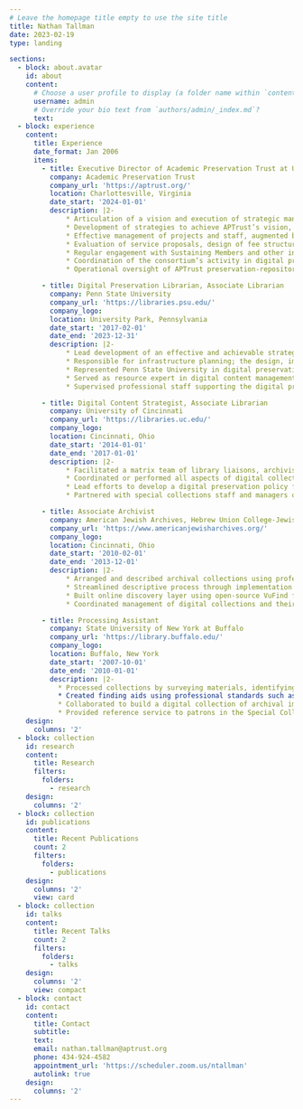 ```yaml
---
# Leave the homepage title empty to use the site title
title: Nathan Tallman
date: 2023-02-19
type: landing

sections:
  - block: about.avatar
    id: about
    content:
      # Choose a user profile to display (a folder name within `content/authors/`)
      username: admin
      # Override your bio text from `authors/admin/_index.md`?
      text:
  - block: experience
    content:
      title: Experience
      date_format: Jan 2006
      items:
        - title: Executive Director of Academic Preservation Trust at University of Virginia
          company: Academic Preservation Trust
          company_url: 'https://aptrust.org/'
          location: Charlottesville, Virginia
          date_start: '2024-01-01'
          description: |2-
              * Articulation of a vision and execution of strategic management for a community-owned distributed digital preservation service.
              * Development of strategies to achieve APTrust’s vision, with regular assessment of outcomes to assure the long-term financial and operational health of the enterprise.
              * Effective management of projects and staff, augmented by contributors from member institutions and consulting entities when needed.
              * Evaluation of service proposals, design of fee structures to support them, and provision of regular status and financial reports to the Board.
              * Regular engagement with Sustaining Members and other interested parties, and exploration of collaborations with related entities such as the Digital Preservation Coalition, the National Digital Stewardship Alliance, and the Digital Preservation Services Collaborative.
              * Coordination of the consortium’s activity in digital preservation research that aligns with APTrust’s mission and is financially prudent.
              * Operational oversight of APTrust preservation-repository operations, including the development of plans and processes for the lifecycle of deposited content and the integration of digital preservation processes at existing and prospective APTrust member institutions.

        - title: Digital Preservation Librarian, Associate Librarian
          company: Penn State University
          company_url: 'https://libraries.psu.edu/'
          company_logo:
          location: University Park, Pennsylvania
          date_start: '2017-02-01'
          date_end: '2023-12-31'
          description: |2-
              * Lead development of an effective and achievable strategy to create a cohesive digital preservation program.
              * Responsible for infrastructure planning; the design, implementation, and management of policies, practices, and workflows; for the long-term protection of, and access to, digital materials created and acquired by University Libraries.
              * Represented Penn State University in digital preservation networks and consortia, such as the Academic Preservation Trust, MetaArchive Cooperative, and the Big Ten Academic Alliance.
              * Served as resource expert in digital content management, establishes and improves workflows, seeks to integrate systems, and bring efficiencies to repository management.
              * Supervised professional staff supporting the digital preservation program.

        - title: Digital Content Strategist, Associate Librarian
          company: University of Cincinnati
          company_url: 'https://libraries.uc.edu/'
          company_logo:
          location: Cincinnati, Ohio
          date_start: '2014-01-01'
          date_end: '2017-01-01'
          description: |2-
              * Facilitated a matrix team of library liaisons, archivists, records managers, technical librarians, repository developers, and other specialists (e.g., metadata, scholarly communication) in the planning, budgeting, strategy formation, and creation of digital content. Planed, implemented, and co-managed on-site digitization facilities.
              * Coordinated or performed all aspects of digital collection workflows including the creation and organization of digital objects; metadata creation and assignment; collection building through both batch and online methods; and quality control measures.
              * Lead efforts to develop a digital preservation policy framework and lifecycle diagrams of licensed and library-owned digital content, leading to the creation of a digital preservation policy for all library material.
              * Partnered with special collections staff and managers of rare and unique library and archival collections, to plan and execute large scale digitization projects, including grant writing and fund raising.

        - title: Associate Archivist
          company: American Jewish Archives, Hebrew Union College-Jewish Institute of Religion
          company_url: 'https://www.americanjewisharchives.org/'
          company_logo:
          location: Cincinnati, Ohio
          date_start: '2010-02-01'
          date_end: '2013-12-01'
          description: |2-
              *	Arranged and described archival collections using professional standards (DACS, EAD) to ensure access by present and future users. Implemented, configured, and managed Archivists Toolkit for collection management.
              *	Streamlined descriptive process through implementation of automated methods for creation of MARC records; EAD finding aids (including print and web derivatives); and labels for collection folders and boxes.
              *	Built online discovery layer using open-source VuFind for searching online catalog, website, finding aids, and digital objects.
              *	Coordinated management of digital collections and their preservation by developing workflows, procedures, and documentation.

        - title: Processing Assistant
          company: State University of New York at Buffalo
          company_url: 'https://library.buffalo.edu/'
          company_logo:
          location: Buffalo, New York
          date_start: '2007-10-01'
          date_end: '2010-01-01'
          description: |2-
            * Processed collections by surveying materials, identifying an organizational structure, arranging materials, conducting basic preservation work, and describing collections in finding aids.
            * Created finding aids using professional standards such as Describing Archives: A Content Standard (DACS) and encoded finding aids into Encoded Archival Description (EAD).
            * Collaborated to build a digital collection of archival images of the Love Canal environmental disaster, including selection, subject analysis, and metadata creation.
            * Provided reference service to patrons in the Special Collections reading room and remote researchers.
    design:
      columns: '2'
  - block: collection
    id: research
    content:
      title: Research
      filters:
        folders:
          - research
    design:
      columns: '2'
  - block: collection
    id: publications
    content:
      title: Recent Publications
      count: 2
      filters:
        folders:
          - publications
    design:
      columns: '2'
      view: card
  - block: collection
    id: talks
    content:
      title: Recent Talks
      count: 2
      filters:
        folders:
          - talks
    design:
      columns: '2'
      view: compact
  - block: contact
    id: contact
    content:
      title: Contact
      subtitle:
      text:
      email: nathan.tallman@aptrust.org
      phone: 434-924-4582
      appointment_url: 'https://scheduler.zoom.us/ntallman'
      autolink: true
    design:
      columns: '2'
---
```

